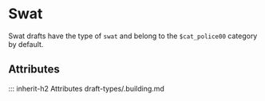 # Swat

Swat drafts have the type of `swat` and
belong to the `$cat_police00` category by default.

## Attributes
::: inherit-h2 Attributes draft-types/.building.md
